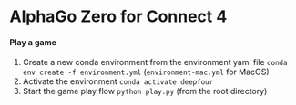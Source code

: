 # AlphaGo Zero for Connect 4

#### Play a game
1. Create a new conda environment from the environment yaml file `conda env create -f environment.yml` (`environment-mac.yml` for MacOS)
2. Activate the environment `conda activate deepfour`
3. Start the game play flow `python play.py` (from the root directory)
